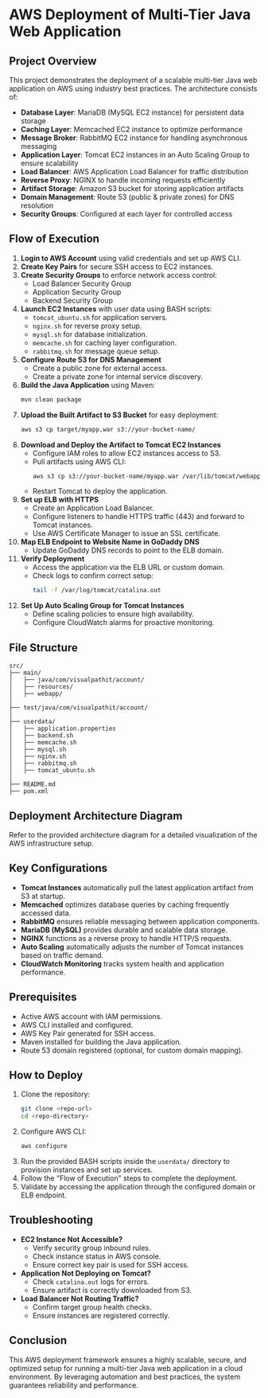 # AWS Deployment of Multi-Tier Java Web Application

## Project Overview
This project demonstrates the deployment of a scalable multi-tier Java web application on AWS using industry best practices. The architecture consists of:
- **Database Layer**: MariaDB (MySQL EC2 instance) for persistent data storage
- **Caching Layer**: Memcached EC2 instance to optimize performance
- **Message Broker**: RabbitMQ EC2 instance for handling asynchronous messaging
- **Application Layer**: Tomcat EC2 instances in an Auto Scaling Group to ensure scalability
- **Load Balancer**: AWS Application Load Balancer for traffic distribution
- **Reverse Proxy**: NGINX to handle incoming requests efficiently
- **Artifact Storage**: Amazon S3 bucket for storing application artifacts
- **Domain Management**: Route 53 (public & private zones) for DNS resolution
- **Security Groups**: Configured at each layer for controlled access

## Flow of Execution
1. **Login to AWS Account** using valid credentials and set up AWS CLI.
2. **Create Key Pairs** for secure SSH access to EC2 instances.
3. **Create Security Groups** to enforce network access control:
   - Load Balancer Security Group
   - Application Security Group
   - Backend Security Group
4. **Launch EC2 Instances** with user data using BASH scripts:
   - `tomcat_ubuntu.sh` for application servers.
   - `nginx.sh` for reverse proxy setup.
   - `mysql.sh` for database initialization.
   - `memcache.sh` for caching layer configuration.
   - `rabbitmq.sh` for message queue setup.
5. **Configure Route 53 for DNS Management**
   - Create a public zone for external access.
   - Create a private zone for internal service discovery.
6. **Build the Java Application** using Maven:
   ```bash
   mvn clean package
   ```
7. **Upload the Built Artifact to S3 Bucket** for easy deployment:
   ```bash
   aws s3 cp target/myapp.war s3://your-bucket-name/
   ```
8. **Download and Deploy the Artifact to Tomcat EC2 Instances**
   - Configure IAM roles to allow EC2 instances access to S3.
   - Pull artifacts using AWS CLI:
     ```bash
     aws s3 cp s3://your-bucket-name/myapp.war /var/lib/tomcat/webapps/
     ```
   - Restart Tomcat to deploy the application.
9. **Set up ELB with HTTPS**
   - Create an Application Load Balancer.
   - Configure listeners to handle HTTPS traffic (443) and forward to Tomcat instances.
   - Use AWS Certificate Manager to issue an SSL certificate.
10. **Map ELB Endpoint to Website Name in GoDaddy DNS**
    - Update GoDaddy DNS records to point to the ELB domain.
11. **Verify Deployment**
    - Access the application via the ELB URL or custom domain.
    - Check logs to confirm correct setup:
      ```bash
      tail -f /var/log/tomcat/catalina.out
      ```
12. **Set Up Auto Scaling Group for Tomcat Instances**
    - Define scaling policies to ensure high availability.
    - Configure CloudWatch alarms for proactive monitoring.

## File Structure
```
src/
├── main/
│   ├── java/com/visualpathit/account/
│   ├── resources/
│   ├── webapp/
│
├── test/java/com/visualpathit/account/
│
├── userdata/
│   ├── application.properties
│   ├── backend.sh
│   ├── memcache.sh
│   ├── mysql.sh
│   ├── nginx.sh
│   ├── rabbitmq.sh
│   ├── tomcat_ubuntu.sh
│
├── README.md
├── pom.xml
```

## Deployment Architecture Diagram
Refer to the provided architecture diagram for a detailed visualization of the AWS infrastructure setup.

## Key Configurations
- **Tomcat Instances** automatically pull the latest application artifact from S3 at startup.
- **Memcached** optimizes database queries by caching frequently accessed data.
- **RabbitMQ** ensures reliable messaging between application components.
- **MariaDB (MySQL)** provides durable and scalable data storage.
- **NGINX** functions as a reverse proxy to handle HTTP/S requests.
- **Auto Scaling** automatically adjusts the number of Tomcat instances based on traffic demand.
- **CloudWatch Monitoring** tracks system health and application performance.

## Prerequisites
- Active AWS account with IAM permissions.
- AWS CLI installed and configured.
- AWS Key Pair generated for SSH access.
- Maven installed for building the Java application.
- Route 53 domain registered (optional, for custom domain mapping).

## How to Deploy
1. Clone the repository:
   ```bash
   git clone <repo-url>
   cd <repo-directory>
   ```
2. Configure AWS CLI:
   ```bash
   aws configure
   ```
3. Run the provided BASH scripts inside the `userdata/` directory to provision instances and set up services.
4. Follow the "Flow of Execution" steps to complete the deployment.
5. Validate by accessing the application through the configured domain or ELB endpoint.

## Troubleshooting
- **EC2 Instance Not Accessible?**
  - Verify security group inbound rules.
  - Check instance status in AWS console.
  - Ensure correct key pair is used for SSH access.
- **Application Not Deploying on Tomcat?**
  - Check `catalina.out` logs for errors.
  - Ensure artifact is correctly downloaded from S3.
- **Load Balancer Not Routing Traffic?**
  - Confirm target group health checks.
  - Ensure instances are registered correctly.

## Conclusion
This AWS deployment framework ensures a highly scalable, secure, and optimized setup for running a multi-tier Java web application in a cloud environment. By leveraging automation and best practices, the system guarantees reliability and performance.

